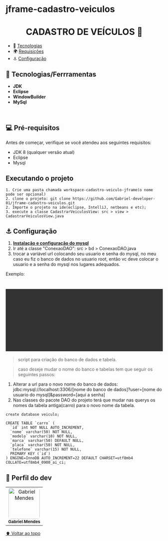 # jframe-cadastro-veiculos<h1 id="nome-do-projeto" align="center">CADASTRO DE VEÍCULOS 🚗</h1>

  - 🤖 [Tecnologias](#tecnologias)
  - 🌍 [Requisições](#requisicoes)
  - ⚓ [Configuração](#config)
    


<h2 id="tecnologias">🤖 Tecnologias/Ferrramentas</h2>

- **JDK**
- **Eclipse**
- **WindowBuilder**
- **MySql**

<br />

<h2 id="requisicoes">💻 Pré-requisitos</h2>

Antes de começar, verifique se você atendeu aos seguintes requisitos:

* JDK 8 (qualquer versão atual)
* Eclipse
* Mysql
## Executando o projeto

```
1. Crie uma pasta chamada workspace-cadastro-veiculo-jframe(o nome pode ser opcional)
2. clone o projeto: git clone https://github.com/Gabriel-developer-01/jframe-cadastro-veiculos.git
2. Importe o projeto na ide(eclipse, IntelliJ, netbeans e etc);
3. execute a classe CadastrarVeiculosView: src > view > CadastrarVeiculosView.java
```

<h2 id="config">⚓ Configuração</h2>
 
1. <a href="https://www.youtube.com/watch?v=fmerTu7dWk8" target="_blank" title="acessar o vídeo"><strong>Instalação e configuração do mysql</strong></a>
2. Ir até a classe "ConexaoDAO": src > bd > ConexaoDAO.java
3. trocar a variável url colocando seu usuario e senha do mysql, no meu caso eu fiz o banco de dados no usuario root, então vc deve colocar o usuario e a senha do mysql nos lugares adequados.

Exemplo:

<h1 style="padding: 100px; background: #333333;">
    
</h1>

> script para criação do banco de dados e tabela.

> caso deseje mudar o nome do banco e tabelas tem que seguir os seguintes passos:
1. Alterar a url para o novo nome do banco de dados: jdbc:mysql://localhost:3306/[nome do banco de dados]?user=[nome do usuario do mysql]&password=[aqui a senha]
2. Nas classes do pacote DAO do projeto terá que mudar nas querys os nomes da tabela antiga(carro) para o novo nome da tabela.

```
create database veiculo;

CREATE TABLE `carro` (
  `id` int NOT NULL AUTO_INCREMENT,
  `nome` varchar(50) NOT NULL,
  `modelo` varchar(10) NOT NULL,
  `marca` varchar(50) DEFAULT NULL,
  `placa` varchar(50) NOT NULL,
  `telefone` varchar(15) NOT NULL,
  PRIMARY KEY (`id`)
) ENGINE=InnoDB AUTO_INCREMENT=22 DEFAULT CHARSET=utf8mb4 COLLATE=utf8mb4_0900_ai_ci;
```

## 🤝 Perfil do dev

<table>
  <tr>
    <td align="center">
      <a href="https://www.linkedin.com/in/gabriel-mendes-3a668917b/">
        <img style="border-radius: 8px" src="https://avatars.githubusercontent.com/Gabriel-developer-01" width="100px;" alt="Gabriel Mendes"/><br>
        <sub>
          <b>Gabriel Mendes</b>
        </sub>
      </a>
    </td>
  </tr>
</table>

[⬆ Voltar ao topo](#nome-do-projeto)
